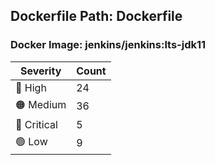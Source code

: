## Dockerfile Path: Dockerfile

### Docker Image: jenkins/jenkins:lts-jdk11
| Severity | Count |
|----------|-------|
| 🔴 High | 24 |
| 🟠 Medium | 36 |
| 🛑 Critical | 5 |
| 🟢 Low | 9 |